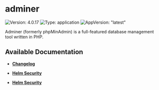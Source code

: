 # adminer

![Version: 4.0.17](https://img.shields.io/badge/Version-4.0.17-informational?style=flat-square) ![Type: application](https://img.shields.io/badge/Type-application-informational?style=flat-square) ![AppVersion: "latest"](https://img.shields.io/badge/AppVersion-"latest"-informational?style=flat-square)

Adminer (formerly phpMinAdmin) is a full-featured database management tool written in PHP.

## Available Documentation

- [**Changelog**](CHANGELOG)

- [**Helm Security**](container-security)

- [**Helm Security**](helm-security)

